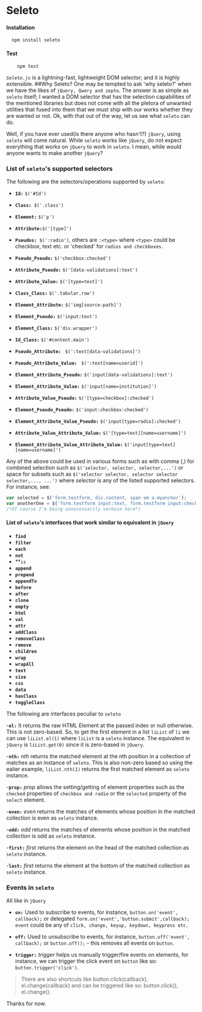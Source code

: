 # Seleto
#### Installation
```cli
  npm install seleto
```

####  Test
```cli
    npm test
```

*`Seleto.js`* is a lightning-fast, lightweight DOM selector; and it is highly extensible.
##Why Seleto?
One may be tempted to ask 'why seleto?' when we have the likes of `jQuery, Qwery and zepto`. The answer is as simple as `seleto` itself; I wanted a DOM selector that has the selection capabilities of the mentioned libraries but does not come with all the pletora of unwanted utilities that fused into them that we must ship with our works whether they are wanted or not.  Ok, with that out of the way, let us see what `seleto` can do.

Well, if you have ever used(is there anyone who hasn't?)  `jQuery`, using `seleto` will come natural. While `seleto` works like `jQuery`, do not expect everything that works on `jQuery` to work in `seleto`. I mean, while would anyone wants to make another `jQuery`?

### List of `seleto`'s supported selectors 
The following are the selectors/operations supported by `seleto`:

- **`Id:`**  `$('#Id')`

- **`Class: `**`$('.class')`

- **`Element:`** `$('p')`

- **`Attribute:`**`$('[type]')`

- **`Pseudos:`**` $(':radio')`, others are `:<type>` where `<type>` could be checkbox, text etc. or 'checked' for `radios and checkboxes`.

- **`Pseudo_Pseudo:`** `$('checkbox:checked')`

- **`Attribute_Pseudo:`** `$('[data-validations]:text')`

- **`Attribute_Value:`** `$('[type=text]')`

- **`Class_Class:`** `$('.tabular.row')`

- **`Element_Attribute:`** `$('img[source-path]')`

- **`Element_Pseudo:`** `$('input:text')`

- **`Element_Class:`** `$('div.wrapper')`

- **`Id_Class:`** `$('#content.main')`

- **`Pseudo_Attribute: `** `$(':text[data-validations]')`

- **`Pseudo_Attribute_Value: `** `$(':text[name=userid]')`

- **`Element_Attribute_Pseudo:`**  `$('input[data-validations]:text')`

- **`Element_Attribute_Value:`**  `$('input[name=institution]')`

- **`Attribute_Value_Pseudo:`**  `$('[type=checkbox]:checked')`

- **`Element_Pseudo_Pseudo:`**  `$('input:checkbox:checked')`

- **`Element_Attribute_Value_Pseudo:`**  `$('input[type=radio]:checked')`

- **`Attribute_Value_Attribute_Value:`**  `$('[type=text][name=username]')`

- **`Element_Attribute_Value_Attribute_Value:`**  `$('input[type=text][name=username]')`

Any of the above could be used in various forms such as with comma (,)  for combined selection such as `$('selector, selector, selector,...')` or space for subsets such as `$('selector selector, selector selector selector,..., ...')` where *selector* is any of the listed supported selectors. For instance, see:


```javascript
var selected = $('form.testform, div.content, span em a.myanchor');
var anotherOne = $('form.testform input:text, form.testform input:checkbox, form.testform select[name=city] option[value=Lagos]'); 
/*Of course I'm being unnecessarily verbose here*/
```

#### List of `seleto`'s interfaces that work similar to equivalent in `jQuery`
- **`find`** 
- **`filter`**  
- **`each`** 
- **`not`** 
- **`is`
- **`append`** 
- **`prepend`** 
- **`appendTo`**
- **`before`**
- **`after`** 
- **`clone`**
- **`empty`**
- **`html`**
- **`val`**
- **`attr`**
- **`addClass`**
- **`removeClass`**
- **`remove`**
- **`children`**
- **`wrap`**
- **`wrapAll`**
- **`text`**
- **`size`**
- **`css`**
- **`data`**
- **`hasClass`**
- **`toggleClass`**


The following are interfaces peculiar to `seleto`

-**`el:`** It returns the raw HTML Element at the passed index or null otherwise. This is not zero-based. So, to get the first element in a list `liList` of `li` we can use `liList.el(1)` where `liList` is a `seleto` instance. The equivalent in `jQuery` is `liList.get(0)` since it is zero-based in `jQuery`.

-**`nth:`** *nth* returns the matched element at the nth position in a collection of matches as an instance of `seleto`. This is also non-zero based so using the ealier example, `liList.nth(1)` returns the first matched element as `seleto` instance.

-**`prop:`** *prop* allows the setting/getting of element properties such as the `checked` properties of `checkbox and radio` or the `selected` property of the `select` element.

-**`even:`** *even* returns the matches of elements whose position in the matched collection is even as `seleto` instance. 

-**`odd:`** *odd* returns the matches of elements whose position in the matched collection is odd as `seleto` instance. 

-**`first:`** *first* returns the element on the head of  the matched collection as `seleto` instance. 

-**`last:`** *first* returns the element at the bottom of  the matched collection as `seleto` instance. 

### Events in `seleto`
All like in `jQuery`

- **`on:`** Used to subscribe to events, for instance, `button.on('event', callback);` or delegated `form.on('event','button.submit',callback);` `event` could be any of `click, change, keyup, keydown, keypress etc.`

- **`off:`** Used to unsubscribe to events, for instance, `button.off('event', callback);` or  `button.off();` - this removes all events on `button`.

- **`trigger:`** *trigger* helps us manually trigger/fire events on elements, for instance, we can trigger the click event on `button` like so: `button.trigger('click')`.

> There are also shortcuts like button.click(callback), el.change(callback) and can be triggered like so: button.click(), el.change().

Thanks for now.
